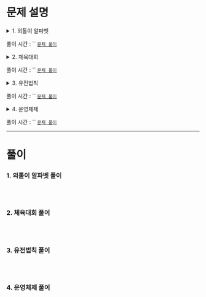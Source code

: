 # 문제 설명
<details>
  <summary> 1. 외톨이 알파벳 </summary>

> 알파벳 소문자로만 이루어진 어떤 문자열에서, 2회 이상 나타난 알파벳이 2개 이상의 부분으로 나뉘어 있으면 `외톨이 알파벳`이라고 정의합니다.
> <br/><br/>
> 문자열 `edeaaabbccd`를 예시로 들어보면,
> - a는 2회 이상 나타나지만, 하나의 덩어리로 뭉쳐있으므로 `외톨이 알파벳`이 아닙니다.
>   - `ede(aaa)bbccd`
> - b, c도 a와 같은 이유로 `외톨이 알파벳`이 아닙니다.
> - d는 2회 나타나면서, 2개의 부분으로 나뉘어 있으므로 `외톨이 알파벳`입니다.
>   - `e(d)eaaabbcc(d)`
> - e도 d와 같은 이유로 `외톨이 알파벳`입니다.<br/><br/>
>
> 문자열 `eeddee`를 예시로 들어보면,
> - e는 4회 나타나면서, 2개의 부분으로 나뉘어 있으므로 `외톨이 알파벳`입니다.
>   - `(ee)dd(ee)`
> - d는 2회 나타나지만, 하나의 덩어리로 뭉쳐있으므로 `외톨이 알파벳`이 아닙니다.
>   - `ee(dd)ee`<br/><br/>
>
> 문자열 `input_string`이 주어졌을 때, `외톨이 알파벳`들을 알파벳순으로 이어 붙인 문자열을 return 하도록 solution 함수를 완성해주세요. 만약, `외톨이 알파벳`이 없다면 문자열 `N`을 return 합니다.<br/><br/>
> 
> ## 제한사항
> - 1 ≤ `input_string`의 길이 ≤ 2,600
> - `input_string`은 알파벳 소문자로만 구성되어 있습니다.<br/><br/>
> ## 입출력 예
> |input_string|result|
> |:---:|:---:|
> |`edeaaabbccd`|`de`|
> |`eeddee`|`e`|
> |`string`|`N`|
> |`zbzbz`|`bz`|
> ## 입출력 예 설명
> ##### 입출력 예 #1
> - 문제 예시와 같습니다.
> - `외톨이 알파벳`인 e, d를 알파벳순으로 이어 붙여 문자열을 만들면 `de`가 됩니다.
> ##### 입출력 예 #2
> - 문제 예시와 같습니다.
> ##### 입출력 예 #3
> - 모든 문자들이 한 번씩만 등장하므로 `외톨이 알파벳`이 없습니다.
> ##### 입출력 예 #4
> - `외톨이 알파벳`인 z, b를 알파벳순으로 이어 붙여 문자열을 만들면 `bz`가 됩니다.<br/><br/>
</details>

풀이 시간 : `` [`문제 풀이`](###외톨이-알파벳-풀이)

<details>
  <summary> 2. 체육대회 </summary>

> 당신이 다니는 학교는 매년 체육대회를 합니다. 체육대회는 여러 종목에 대해 각 반의 해당 종목 대표가 1명씩 나와 대결을 하며, 한 학생은 최대 한개의 종목 대표만 할 수 있습니다. 당신의 반에서도 한 종목당 1명의 대표를 뽑으려고 합니다. 학생들마다 각 종목에 대한 능력이 다르지만 이 능력은 수치화되어 있어 미리 알 수 있습니다. 당신의 반의 전략은 각 종목 대표의 해당 종목에 대한 능력치의 합을 최대화하는 것입니다.
> 다음은 당신의 반 학생이 5명이고, 종목의 개수가 3개이며, 각 종목에 대한 학생들의 능력치가 아래 표와 같을 때, 각 종목의 대표를 뽑는 예시입니다.
> ||테니스|탁구|수영|
> |---:|:---:|:---:|:---:|
> |석환|40|10|10|
> |영재|20|5|0|
> |인용|30|30|30|
> |정현|70|0|70|
> |준모|100|100|100|
> 
> 테니스 대표로 준모, 탁구 대표로 인용, 수영 대표로 정현을 뽑는다면, 세 명의 각 종목에 대한 능력치의 합은 200(=100+30+70)이 됩니다.
> 하지만, 테니스 대표로 석환, 탁구 대표로 준모, 수영 대표로 정현을 뽑는다면 세 명의 각 종목에 대한 능력치 합은 210(=40+100+70)이 됩니다. 이 경우가 당신의 반의 각 종목 대표의 능력치 합이 최대가 되는 경우입니다.<br/><br/>
> 당신의 반 학생들의 각 종목에 대한 능력치를 나타내는 2차원 정수 배열 `ability`가 주어졌을 때, 선발된 대표들의 해당 종목에 대한 능력치 합의 최대값을 return 하는 solution 함수를 완성하시오.<br/><br/>
> 
> ## 제한사항
> - 1 ≤ `ability`의 행의 길이 = 학생 수 ≤ 10
> - 1 ≤ `ability`의 열의 길이 = 종목 수 ≤ `ability`의 행의 길이
> - 0 ≤ `ability[i][j]` ≤ 10,000
> - `ability[i][j]`는 `i+1`번 학생의 `j+1`번 종목에 대한 능력치를 의미합니다.<br/><br/>
> ## 입출력 예
> |ability|result|
> |---|:---:|
> |[[40, 10, 10], [20, 5, 0], [30, 30, 30], [70, 0, 70], [100, 100, 100]]|210|
> |[[20, 30], [30, 20], [20, 30]]|60|
> ## 입출력 예 설명
> ##### 입출력 예 #1
> - 문제 예시와 같습니다.
> ##### 입출력 예 #2
> - 1번 학생이 2번 종목을, 2번 학생이 1번 종목의 대표로 참가하는 경우에 대표들의 해당 종목에 대한 능력치의 합이 최대가 되며, 이는 60입니다.<br/><br/>
</details>

풀이 시간 : `` [`문제 풀이`](###체육대회-풀이)

<details>
  <summary> 3. 유전법칙 </summary>

> 멘델은 완두콩을 이용하여 7년간 실험한 결과, 다음과 같은 특별한 법칙을 발견하였습니다.
> + 둥근 완두 순종(RR)을 자가 수분, 즉 같은 유전자끼리 교배할 경우, 다음 세대에 둥근 완두 순종 형질만 나타난다.
> + 주름진 완두 순종(rr)을 자가 수분할 경우, 다음 세대에 주름진 완두 순종 형질만 나타난다.
> + 두 순종을 교배한 잡종(Rr)을 자가 수분할 경우, 다음 세대의 형질은 RR:Rr:rr=1:2:1의 비율로 나타난다. (아래 그림 참조)<br/><br/>
> 
> <img width="500" src="https://grepp-programmers.s3.ap-northeast-2.amazonaws.com/files/production/22c1e8fc-093c-491b-8604-dad8f553b631/image1.PNG"><br/><br/>
> 멘델의 법칙을 공부한 진송이는, 직접 완두콩의 자가 수분 실험을 진행했습니다. 진송이의 실험에서 완두콩 한 개를 자가 수분한 결과는 다음과 같습니다.
> 
> + 각 완두콩은 자가 수분해서 정확히 4개의 완두콩 후손을 남긴다.
> + 잡종 완두콩(Rr)은 자가 수분해서 첫째는 RR, 둘째와 셋째는 Rr, 넷째는 rr 형질의 후손을 남긴다.
> + 순종 완두콩(RR, rr)은 자가 수분해서 자신과 같은 형질의 후손을 남긴다.
> 잡종 완두콩(Rr) 1대부터 시작한 가계도로 그려보면 그림 2와 같습니다.<br/><br/>
>
> <img width="600" src="https://grepp-programmers.s3.ap-northeast-2.amazonaws.com/files/production/95a0f907-0e3c-4c4e-acfe-bb489685802b/image2.PNG"><br/><br/>
> 진송이는 이러한 완두콩의 자가 수분 실험 결과를 정리하고 싶어합니다. 하지만, 세대를 거듭할수록, 완두콩의 수가 너무 많아져 모든 가계도를 기록하기 어려워졌습니다. 진송이는 가계도를 전부 기록하는 것 대신, 완두콩의 세대와 해당 세대에서 몇 번째 개체인지를 알면 형질을 바로 계산하는 프로그램을 만들려 합니다.<br/><br/>
> 각 세대에서 맨 왼쪽 개체부터 첫 번째, 두 번째, 세 번째, ...개체로 나타냅니다. 예를 들어 그림 2에서 2세대의 네 번째 개체의 형질은 "rr"이며, 3세대의 9번째 개체의 형질은 "RR"입니다.<br/><br/>
> 형질을 알고 싶은 완두콩의 세대를 나타내는 정수 `n`과, 해당 완두콩이 세대 내에서 몇 번째 개체인지를 나타내는 정수 `p`가 2차원 정수 배열 `queries`의 원소로 주어집니다. `queries`에 담긴 순서대로 `n`세대의 `p` 번째 개체의 형질을 문자열 배열에 담아서 return 하도록 solution 함수를 완성해주세요.<br/><br/>
> ## 제한사항
> - 1 ≤ queries의 길이(쿼리의 개수) ≤ 5
> - queries의 원소는 [n, p] 형태입니다.
>   - 1 ≤ n ≤ 16
>   - 1 ≤ p ≤ 4n-1<br/><br/>
> ## 입출력 예
> |queries|result|
> |:---|:---|
> |[[3, 5]]|["RR"]|
> |[[3, 8], [2, 2]]|["rr", "Rr"]|
> |[[3, 1], [2, 3], [3, 9]]|["RR", "Rr", "RR"]|
> |[[4, 26]]|["Rr"]|
> ## 입출력 예 설명
> ##### 입출력 예 #1
> - 본문의 가계도를 참고하면 3세대의 5번째 개체의 형질이 RR임을 알 수 있습니다.
> ##### 입출력 예 #2
> - 본문의 가계도를 참고하면 3세대의 8번째 개체의 형질이 rr임을 알 수 있습니다.
> - 본문의 가계도를 참고하면 2세대의 2번째 개체의 형질이 Rr임을 알 수 있습니다.
> ##### 입출력 예 #3
> - 본문의 가계도를 참고하면 3세대의 1번째 개체의 형질이 RR임을 알 수 있습니다.
> - 본문의 가계도를 참고하면 2세대의 3번째 개체의 형질이 Rr임을 알 수 있습니다.
> - 본문의 가계도를 참고하면 3세대의 9번째 개체의 형질이 RR임을 알 수 있습니다.
> ##### 입출력 예 #4
> - 4세대의 26번째 개체는 3세대의 7번째 개체(Rr)의 둘째 후손으로, 형질은 Rr이 됩니다.<br/><br/>
</details>

풀이 시간 : `` [`문제 풀이`](###유전법칙-풀이)

<details>
  <summary> 4. 운영체제 </summary>

> 개발자 준모는 운영체제를 만들었습니다. 준모가 만든 운영체제는 프로그램의 우선순위와 호출된 시각에 따라 실행 순서를 결정합니다. 모든 프로그램에는 1부터 10까지의 점수가 매겨져 있으며, 이 점수가 낮을수록 우선순위가 높은 프로그램입니다. 각 프로그램들은 실행 시간이 정해져 있으며 프로그램이 호출되면 대기상태에 있다가 자신의 순서가 되면 실행 시간 동안 실행된 뒤 종료됩니다.<br/><br/>
> 준모가 만든 운영체제는 호출된 프로그램들 중 우선순위가 가장 높은 프로그램을 먼저 실행합니다. 호출된 각 프로그램은 자신보다 우선순위가 높은 호출된 프로그램이 모두 종료된 후에 실행됩니다. 단, 실행 중인 프로그램보다 우선순위가 높은 프로그램이 호출되어도 실행 중이던 프로그램은 중단되지 않고 종료될 때까지 계속 실행됩니다. 또한, 우선순위가 같은 프로그램들 중에서는 먼저 호출된 프로그램이 먼저 실행됩니다.<br/><br/>
> 다음은 1번부터 4번까지의 4개의 프로그램이 호출된 예시입니다.<br/><br/>
> <img width="600" src="https://grepp-programmers.s3.ap-northeast-2.amazonaws.com/files/production/2545585a-8c01-4085-8e82-a2bec7803453/%EC%9A%B4%EC%98%81%EC%B2%B4%EC%A0%9C1.png"><br/><br/>
> 예를 들어, 1번부터 4번까지 4개의 프로그램의 점수가 순서대로 2, 1, 3, 3이며, 호출된 시각은 0, 5, 5, 12초이고, 수행시간은 10, 5, 3, 2라고 가정해 봅시다.
> + 1번 프로그램이 0초에 호출될 때 실행 중인 프로그램이 없으므로, 0초에 1번 프로그램이 바로 실행됩니다. 1번 프로그램은 10초에 종료되며, 2, 3번 프로그램이 새로 호출됐습니다.
> + 호출된 2, 3번 프로그램 중 2번 프로그램의 점수가 1로 우선순위가 높습니다. 2번 프로그램은 5초에 호출되어 10초에 실행될 때까지 5초 동안 대기했습니다. 2번 프로그램은 15초에 종료되며, 4번 프로그램이 새로 호출됐습니다.
> + 호출된 3, 4번 프로그램은 점수가 같지만, 3번 프로그램이 먼저 호출되었기 때문에 3번 프로그램이 먼저 실행됩니다. 3번 프로그램은 5초에 호출되어 15초에 실행될 때까지 10초 동안 대기했습니다. 3번 프로그램은 18초에 종료됩니다.
> + 4번 프로그램이 마지막으로 실행되며, 4번 프로그램은 12초에 호출되어 18초에 실행될 때까지 6초 동안 대기했습니다. 4번 프로그램은 20초에 종료됩니다.
>   
> 모든 프로그램이 종료되는 시각은 20초이며, 각 프로그램이 대기한 시간은 순서대로 0, 5, 10, 6초입니다. 점수가 1인 프로그램의 대기시간 합은 5고, 점수가 3인 프로그램의 대기시간 합은 16 임을 알 수 있습니다.<br/><br/>
> 프로그램들의 정보를 나타내는 2차원 정수 배열 `program`이 주어질 때, 모든 프로그램들이 종료되는 시각과 프로그램의 점수마다 대기시간의 합을 정수 배열에 담아 return 하는 solution 함수를 완성하세요. return 해야 하는 `answer` 배열은 길이가 11인 정수 배열입니다. `answer[0]`은 모든 프로그램들이 종료되는 시각을 의미하며, `answer[i]`(1 ≤ i ≤ 10)는 프로그램의 점수가 i인 프로그램들의 대기시간의 합을 의미합니다.<br/><br/>
> ## 제한사항
> - 1 ≤ `program`의 길이 ≤ 100,000
> - `program[i]`은 i+1번 프로그램의 정보를 의미하며, [a, b, c]의 형태로 주어집니다.
>   - a는 프로그램의 점수를 의미하며, 1 ≤ a ≤ 10 을 만족합니다.
>   - b는 프로그램이 호출된 시각을 의미하며, 0 ≤ b ≤ 10,000,000을 만족합니다.
>   - c는 프로그램의 실행 시간을 의미하며, 1 ≤ c ≤ 1,000을 만족합니다.
>   - a, b쌍이 중복되는 프로그램은 입력으로 주어지지 않습니다. 즉, 호출된 시각이 같으면서 점수도 같은 프로그램은 없습니다.
> ## 입출력 예
> |program|result(answer)|
> |:---|:---|
> |[[2, 0, 10], [1, 5, 5], [3, 5, 3], [3, 12, 2]]|[20, 5, 0, 16, 0, 0, 0, 0, 0, 0, 0]|
> |[[3, 6, 4], [4, 2, 5], [1, 0, 5], [5, 0, 5]]|[19, 0, 0, 4, 3, 14, 0, 0, 0, 0, 0]|
> ## 입출력 예 설명
> ##### 입출력 예 #1
> - 문제 예시와 같습니다.
> ##### 입출력 예 #2
> - 그림으로 나타내면 아래 그림과 같습니다.<br/><br/>
>   <img src="https://grepp-programmers.s3.ap-northeast-2.amazonaws.com/files/production/68bb44c8-beba-453f-932a-301dbca10e8b/%EC%9A%B4%EC%98%81%EC%B2%B4%EC%A0%9C2.png"><br/><br/>
</details>

풀이 시간 : `` [`문제 풀이`](###운영체제-풀이)

---

# 풀이

### 1. 외톨이 알파벳 풀이
  <br/><br/>
### 2. 체육대회 풀이
  <br/><br/>
### 3. 유전법칙 풀이
  <br/><br/>
### 4. 운영체제 풀이
  <br/><br/>
